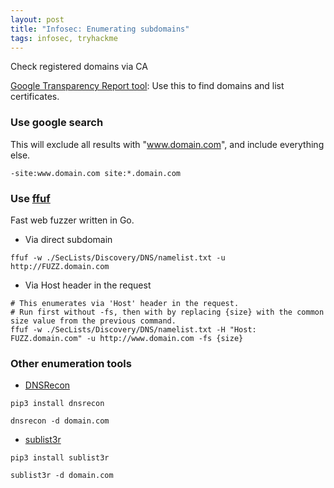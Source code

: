 ```yaml
---
layout: post
title: "Infosec: Enumerating subdomains"
tags: infosec, tryhackme
---
```


Check registered domains via CA

[Google Transparency Report tool](https://transparencyreport.google.com/https/certificates): Use this to find domains and list certificates.

### Use google search

This will exclude all results with "www.domain.com", and include everything else.

```text
-site:www.domain.com site:*.domain.com
```

### Use [ffuf](https://github.com/ffuf/ffuf)

Fast web fuzzer written in Go.

- Via direct subdomain  

```shell
ffuf -w ./SecLists/Discovery/DNS/namelist.txt -u http://FUZZ.domain.com
```

- Via Host header in the request  

```shell
# This enumerates via 'Host' header in the request.
# Run first without -fs, then with by replacing {size} with the common size value from the previous command.
ffuf -w ./SecLists/Discovery/DNS/namelist.txt -H "Host: FUZZ.domain.com" -u http://www.domain.com -fs {size} 
```

### Other enumeration tools

- [DNSRecon](https://github.com/darkoperator/dnsrecon)

```
pip3 install dnsrecon

dnsrecon -d domain.com
```

- [sublist3r](https://github.com/aboul3la/Sublist3r)

```shell
pip3 install sublist3r

sublist3r -d domain.com
```
